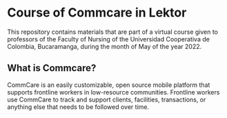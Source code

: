 # Course of Commcare in Lektor 

This repository contains materials that are part of a virtual course given to professors of the Faculty of Nursing of the Universidad Cooperativa de Colombia, Bucaramanga, during the month of May of the year 2022.

## What is Commcare?

CommCare is an easily customizable, open source mobile platform that supports frontline workers in low-resource communities. Frontline workers use CommCare to track and support clients, facilities, transactions, or anything else that needs to be followed over time.
